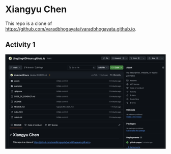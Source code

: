 # Xiangyu Chen
This repo is a clone of https://github.com/varadbhogayata/varadbhogayata.github.io.

## Activity 1
![screenshot](img/a1_1.png)

